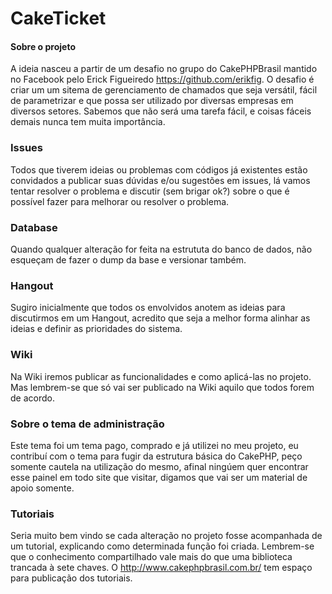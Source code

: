 CakeTicket
==========

#### Sobre o projeto
A ideia nasceu a partir de um desafio no grupo do CakePHPBrasil mantido no Facebook pelo Erick Figueiredo https://github.com/erikfig.
O desafio é criar um um sitema de gerenciamento de chamados que seja versátil, fácil de parametrizar e que possa ser utilizado por diversas empresas em diversos setores.
Sabemos que não será uma tarefa fácil, e coisas fáceis demais nunca tem muita importância.

### Issues
Todos que tiverem ideias ou problemas com códigos já existentes estão convidados a publicar suas dúvidas e/ou sugestões em issues, lá vamos tentar resolver o problema e discutir (sem brigar ok?) sobre o que é possível fazer para melhorar ou resolver o problema.

### Database
Quando qualquer alteração for feita na estrututa do banco de dados, não esqueçam de fazer o dump da base e versionar também.

### Hangout
Sugiro inicialmente que todos os envolvidos anotem as ideias para discutirmos em um Hangout, acredito que seja a melhor forma alinhar as ideias e definir as prioridades do sistema.

### Wiki
Na Wiki iremos publicar as funcionalidades e como aplicá-las no projeto. Mas lembrem-se que só vai ser publicado na Wiki aquilo que todos forem de acordo.

### Sobre o tema de administração
Este tema foi um tema pago, comprado e já utilizei no meu projeto, eu contribuí com o tema para fugir da estrutura básica do CakePHP, peço somente cautela na utilização do mesmo, afinal ningúem quer encontrar esse painel em todo site que visitar, digamos que vai ser um material de apoio somente.

### Tutoriais
Seria muito bem vindo se cada alteração no projeto fosse acompanhada de um tutorial, explicando como determinada função foi criada. Lembrem-se que o conhecimento compartilhado vale mais do que uma biblioteca trancada à sete chaves.
O http://www.cakephpbrasil.com.br/ tem espaço para publicação dos tutoriais.
